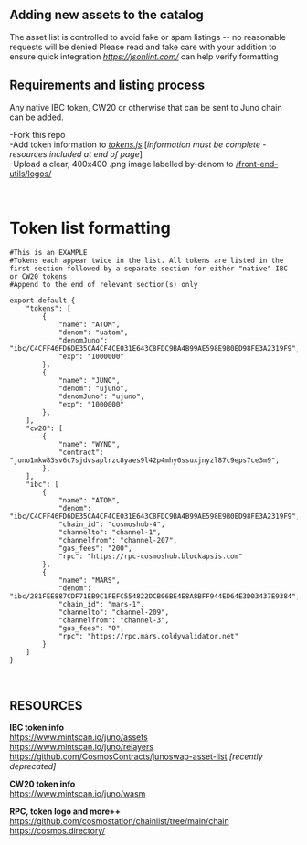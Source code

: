 ## **Adding new assets to the catalog**

The asset list is controlled to avoid fake or spam listings -- no reasonable requests will be denied 
Please read and take care with your addition to ensure quick integration
*https://jsonlint.com/* can help verify formatting

## **Requirements and listing process**

Any native IBC token, CW20 or otherwise that can be sent to Juno chain can be added.

-Fork this repo<br>
-Add token information to [*tokens.js*](https://github.com/cac-group/front-end-utils/blob/main/tokens.js) [*information must be complete - resources included at end of page*]<br>
-Upload a clear, 400x400 .png image labelled by-denom to [/front-end-utils/logos/](https://github.com/cac-group/front-end-utils/tree/main/logos)

<br>

# Token list formatting

```
#This is an EXAMPLE
#Tokens each appear twice in the list. All tokens are listed in the first section followed by a separate section for either "native" IBC or CW20 tokens
#Append to the end of relevant section(s) only

export default {
    "tokens": [
        {
            "name": "ATOM",
            "denom": "uatom",
            "denomJuno": "ibc/C4CFF46FD6DE35CA4CF4CE031E643C8FDC9BA4B99AE598E9B0ED98FE3A2319F9",
            "exp": "1000000"
        },
        {
            "name": "JUNO",
            "denom": "ujuno",
            "denomJuno": "ujuno",
            "exp": "1000000"
        },
    ],
    "cw20": [
        {
            "name": "WYND",
            "contract": "juno1mkw83sv6c7sjdvsaplrzc8yaes9l42p4mhy0ssuxjnyzl87c9eps7ce3m9",
        },
    ],
    "ibc": [
        {
            "name": "ATOM",
            "denom": "ibc/C4CFF46FD6DE35CA4CF4CE031E643C8FDC9BA4B99AE598E9B0ED98FE3A2319F9",
            "chain_id": "cosmoshub-4",
            "channelto": "channel-1",
            "channelfrom": "channel-207",
            "gas_fees": "200",
            "rpc": "https://rpc-cosmoshub.blockapsis.com"
        },
        {
            "name": "MARS",
            "denom": "ibc/281FEE887CDF71EB9C1FEFC554822DCB06BE4E8A8BFF944ED64E3D03437E9384",
            "chain_id": "mars-1",
            "channelto": "channel-209",
            "channelfrom": "channel-3",
            "gas_fees": "0",
            "rpc": "https://rpc.mars.coldyvalidator.net"
        }
    ]
}
```
<br>

## RESOURCES

**IBC token info**<br>
https://www.mintscan.io/juno/assets<br>
https://www.mintscan.io/juno/relayers<br>
https://github.com/CosmosContracts/junoswap-asset-list *[recently deprecated]*<br>

**CW20 token info**<br>
https://www.mintscan.io/juno/wasm<br>

**RPC, token logo and more++**<br>
https://github.com/cosmostation/chainlist/tree/main/chain<br>
https://cosmos.directory/<br>
